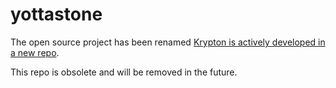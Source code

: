 # yottastone
The open source project has been renamed [Krypton is actively developed in a new repo](https://github.com/yottastone/Krypton).

This repo is obsolete and will be removed in the future.
